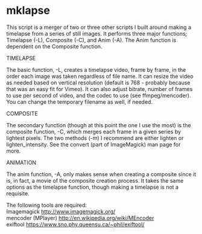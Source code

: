 mklapse
=======

This script is a merger of two or three other scripts I built around making a timelapse from a series of still images. It performs three major functions; Timelapse (-L), Composite (-C), and Anim (-A). The Anim function is dependent on the Composite function.

TIMELAPSE

The basic function, -L, creates a timelapse video, frame by frame, in the order each image was taken regardless of file name. It can resize the video as needed based on vertical resolution (default is 768 - probably because that was an easy fit for Vimeo). It can also adjust bitrate, number of frames to use per second of video, and the codec to use (see ffmpeg/mencoder). You can change the temporary filename as well, if needed.


COMPOSITE

The secondary function (though at this point the one I use the most) is the composite function, -C, which merges each frame in a given series by lightest pixels. The two methods (-m) I recommend are either lighten or lighten_intensity. See the convert (part of ImageMagick) man page for more. 


ANIMATION

The anim function, -A, only makes sense when creating a composite since it is, in fact, a movie of the composite creation process.  It takes the same options as the timelapse function, though making a timelapse is not a requisite. 


The following tools are required:</br>
Imagemagick   http://www.imagemagick.org/</br>
mencoder (MPlayer)  http://en.wikipedia.org/wiki/MEncoder</br>
exiftool  https://www.sno.phy.queensu.ca/~phil/exiftool/</br>


